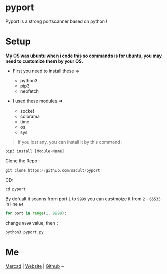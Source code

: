 # pyport
Pyport is a strong portscanner based on python !

# Setup
__My OS was ubuntu when i code this so commands is for ubuntu, you may need to customize them by your OS.__

* First you need to install these => 
  * python3
  * pip3
  * neofetch


* I used these modules =>
  * socket 
  * colorama
  * time
  * os
  * sys
  

> if you lost any, you can install it by this command :
```python
pip3 install [Module-Name]
```
Clone the Repo :
```python
git clone https://github.com/sadult/pyport
```
CD: 
```python 
cd pyport
```
By defualt it scanns from port 
`1`
to 
`9999`
you can custmoize it from 
`2` - `65535`
in line 
`64`
  
```python
for port in range(1, 9999):
```
change 
`9999`
value, then :
```python
python3 pyport.py 
```
# Me
[Mercad](https://t.me/sadult)   |   [Website](https://mercads.ir)   |   [Github](https://github.com/sadult)   ~

